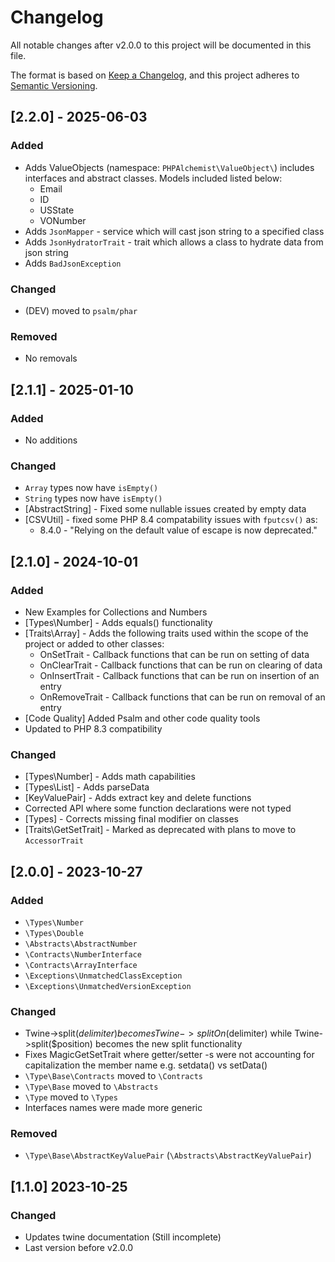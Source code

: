 # Changelog

All notable changes after v2.0.0 to this project will be documented in this file.

The format is based on [Keep a Changelog](https://keepachangelog.com/en/1.1.0/),
and this project adheres to [Semantic Versioning](https://semver.org/spec/v2.0.0.html).

## [2.2.0] - 2025-06-03

### Added

* Adds ValueObjects (namespace: `PHPAlchemist\ValueObject\`)
includes interfaces and abstract classes. Models included listed below:
  * Email
  * ID
  * USState
  * VONumber
* Adds `JsonMapper` - service which will cast json string to a specified class
* Adds `JsonHydratorTrait` - trait which allows a class to hydrate data from json string
* Adds `BadJsonException`

### Changed

* (DEV) moved to `psalm/phar`

### Removed

* No removals


## [2.1.1] - 2025-01-10

### Added

 * No additions

### Changed

 * `Array` types now have `isEmpty()`
 * `String` types now have `isEmpty()`
 * [AbstractString] - Fixed some nullable issues created by empty data 
 * [CSVUtil] - fixed some PHP 8.4 compatability issues with `fputcsv()` as:
   * 8.4.0 - "Relying on the default value of escape is now deprecated."

## [2.1.0] - 2024-10-01

### Added

 * New Examples for Collections and Numbers
 * [Types\Number] - Adds equals() functionality
 * [Traits\Array] - Adds the following traits used within the scope of the project or added to other classes:
   * OnSetTrait - Callback functions that can be run on setting of data
   * OnClearTrait - Callback functions that can be run on clearing of data
   * OnInsertTrait - Callback functions that can be run on insertion of an entry
   * OnRemoveTrait - Callback functions that can be run on removal of an entry
 * [Code Quality] Added Psalm and other code quality tools
 * Updated to PHP 8.3 compatibility 

### Changed

 * [Types\Number] - Adds math capabilities 
 * [Types\List] - Adds parseData
 * [KeyValuePair] - Adds extract key and delete functions
 * Corrected API where some function declarations were not typed
 * [Types] - Corrects missing final modifier on classes
 * [Traits\GetSetTrait] - Marked as deprecated with plans to move to `AccessorTrait`

## [2.0.0] - 2023-10-27

### Added

 * `\Types\Number`
 * `\Types\Double`
 * `\Abstracts\AbstractNumber`
 * `\Contracts\NumberInterface`
 * `\Contracts\ArrayInterface`
 * `\Exceptions\UnmatchedClassException`
 * `\Exceptions\UnmatchedVersionException`

### Changed

 * Twine->split($delimiter) becomes Twine->splitOn($delimiter) while Twine->split($position) becomes the new split functionality
 * Fixes MagicGetSetTrait where getter/setter -s were not accounting for capitalization the member name e.g. setdata() vs setData()
 * `\Type\Base\Contracts` moved to `\Contracts`
 * `\Type\Base` moved to `\Abstracts`
 * `\Type` moved to `\Types`
 * Interfaces names were made more generic

### Removed

 * `\Type\Base\AbstractKeyValuePair` (`\Abstracts\AbstractKeyValuePair`)

## [1.1.0] 2023-10-25

### Changed

 * Updates twine documentation (Still incomplete)
 * Last version before v2.0.0
